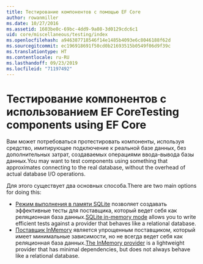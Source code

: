 ```yaml
---
title: Тестирование компонентов с помощью EF Core
author: rowanmiller
ms.date: 10/27/2016
ms.assetid: 1603be0c-69bc-4dd9-9a08-3d0129cdc6c1
uid: core/miscellaneous/testing/index
ms.openlocfilehash: a946387718546f14e1485b4093e6c8046188f62d
ms.sourcegitcommit: ec196918691f50cd0b21693515b0549f06d9f39c
ms.translationtype: HT
ms.contentlocale: ru-RU
ms.lasthandoff: 09/23/2019
ms.locfileid: "71197492"
---
```

# <a name="testing-components-using-ef-core"></a><span data-ttu-id="24dd6-102">Тестирование компонентов с использованием EF Core</span><span class="sxs-lookup"><span data-stu-id="24dd6-102">Testing components using EF Core</span></span>

<span data-ttu-id="24dd6-103">Вам может потребоваться протестировать компоненты, используя средство, имитирующее подключение к реальной базе данных, без дополнительных затрат, создаваемых операциями ввода-вывода базы данных.</span><span class="sxs-lookup"><span data-stu-id="24dd6-103">You may want to test components using something that approximates connecting to the real database, without the overhead of actual database I/O operations.</span></span>

<span data-ttu-id="24dd6-104">Для этого существует два основных способа.</span><span class="sxs-lookup"><span data-stu-id="24dd6-104">There are two main options for doing this:</span></span>
 * <span data-ttu-id="24dd6-105">[Режим выполнения в памяти SQLite](sqlite.md) позволяет создавать эффективные тесты для поставщика, который ведет себя как реляционная база данных.</span><span class="sxs-lookup"><span data-stu-id="24dd6-105">[SQLite in-memory mode](sqlite.md) allows you to write efficient tests against a provider that behaves like a relational database.</span></span>
 * <span data-ttu-id="24dd6-106">[Поставщик InMemory](in-memory.md) является упрощенным поставщиком, который имеет минимальные зависимости, но не всегда ведет себя как реляционная база данных.</span><span class="sxs-lookup"><span data-stu-id="24dd6-106">[The InMemory provider](in-memory.md) is a lightweight provider that has minimal dependencies, but does not always behave like a relational database.</span></span>
